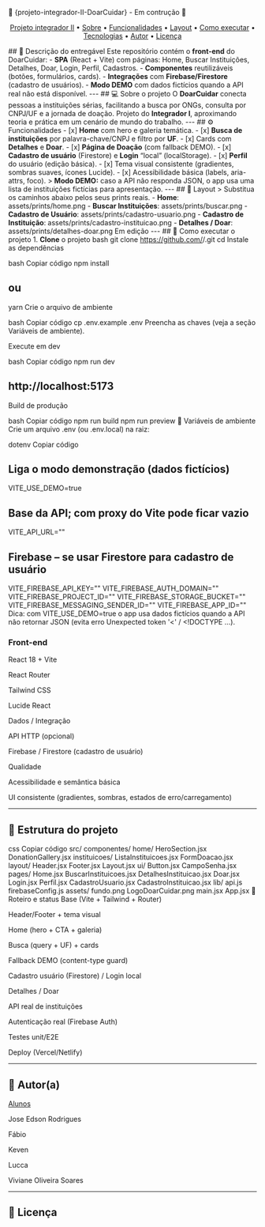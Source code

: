 🚧 {projeto-integrador-II-DoarCuidar} - Em contrução 🚧 </h1> <p align="center"> <a href="#-Descrição-do-entregável">Projeto integrador II</a> • <a href="#-sobre-o-projeto">Sobre</a> • <a href="#-funcionalidades">Funcionalidades</a> • <a href="#-layout">Layout</a> • <a href="#-como-executar-o-projeto">Como executar</a> • <a href="#-tecnologias">Tecnologias</a> • <a href="#-autor">Autor</a> • <a href="#user-content--licença">Licença</a> </p> <!-- ---------------------------------------------------------------------- --> ## 📄 Descrição do entregável Este repositório contém o **front-end** do DoarCuidar: - **SPA** (React + Vite) com páginas: Home, Buscar Instituições, Detalhes, Doar, Login, Perfil, Cadastros. - **Componentes** reutilizáveis (botões, formulários, cards). - **Integrações** com **Firebase/Firestore** (cadastro de usuários). - **Modo DEMO** com dados fictícios quando a API real não está disponível. --- <!-- ---------------------------------------------------------------------- --> ## 💻 Sobre o projeto O **DoarCuidar** conecta pessoas a instituições sérias, facilitando a busca por ONGs, consulta por CNPJ/UF e a jornada de doação. Projeto do **Integrador I**, aproximando teoria e prática em um cenário de mundo do trabalho. <!-- LINHA DE DIVISÃO: --> --- <!-- ---------------------------------------------------------------------- --> ## ⚙️ Funcionalidades - [x] **Home** com hero e galeria temática. - [x] **Busca de instituições** por palavra-chave/CNPJ e filtro por **UF**. - [x] Cards com **Detalhes** e **Doar**. - [x] **Página de Doação** (com fallback DEMO). - [x] **Cadastro de usuário** (Firestore) e **Login** “local” (localStorage). - [x] **Perfil** do usuário (edição básica). - [x] Tema visual consistente (gradientes, sombras suaves, ícones Lucide). - [x] Acessibilidade básica (labels, aria-attrs, foco). > **Modo DEMO:** caso a API não responda JSON, o app usa uma lista de instituições fictícias para apresentação. --- <!-- ---------------------------------------------------------------------- --> ## 🎨 Layout > Substitua os caminhos abaixo pelos seus prints reais. - **Home**: assets/prints/home.png - **Buscar Instituições**: assets/prints/buscar.png - **Cadastro de Usuário**: assets/prints/cadastro-usuario.png - **Cadastro de Instituição**: assets/prints/cadastro-instituicao.png - **Detalhes / Doar**: assets/prints/detalhes-doar.png Em edição --- <!-- ---------------------------------------------------------------------- --> <!-- MODELO DE COMO EXECUTAR O PROJETO --> ## 🚀 Como executar o projeto 1. **Clone** o projeto
bash
   git clone https://github.com/<seu-usuario>/<seu-repo>.git
   cd <seu-repo>
Instale as dependências

bash
Copiar código
npm install
## ou
yarn
Crie o arquivo de ambiente

bash
Copiar código
cp .env.example .env
Preencha as chaves (veja a seção Variáveis de ambiente).

Execute em dev

bash
Copiar código
npm run dev
## http://localhost:5173
Build de produção

bash
Copiar código
npm run build
npm run preview
🔧 Variáveis de ambiente
Crie um arquivo .env (ou .env.local) na raiz:

dotenv
Copiar código
## Liga o modo demonstração (dados fictícios)
VITE_USE_DEMO=true

## Base da API; com proxy do Vite pode ficar vazio
VITE_API_URL=""

## Firebase – se usar Firestore para cadastro de usuário
VITE_FIREBASE_API_KEY=""
VITE_FIREBASE_AUTH_DOMAIN=""
VITE_FIREBASE_PROJECT_ID=""
VITE_FIREBASE_STORAGE_BUCKET=""
VITE_FIREBASE_MESSAGING_SENDER_ID=""
VITE_FIREBASE_APP_ID=""
Dica: com VITE_USE_DEMO=true o app usa dados fictícios quando a API não retornar JSON (evita erro Unexpected token '<' / <!DOCTYPE ...).
<!-- ---------------------------------------------------------------------- -->

<!-- 🛠 Tecnologias -->
### Front-end

React 18 + Vite

React Router

Tailwind CSS

Lucide React

Dados / Integração

API HTTP (opcional)

Firebase / Firestore (cadastro de usuário)

Qualidade

Acessibilidade e semântica básica

UI consistente (gradientes, sombras, estados de erro/carregamento)

---

<!-- ---------------------------------------------------------------------- -->

## 📁 Estrutura do projeto
css
Copiar código
src/
  componentes/
    home/
      HeroSection.jsx
      DonationGallery.jsx
    instituicoes/
      ListaInstituicoes.jsx
      FormDoacao.jsx
    layout/
      Header.jsx
      Footer.jsx
      Layout.jsx
    ui/
      Button.jsx
      CampoSenha.jsx
  pages/
    Home.jsx
    BuscarInstituicoes.jsx
    DetalhesInstituicao.jsx
    Doar.jsx
    Login.jsx
    Perfil.jsx
    CadastroUsuario.jsx
    CadastroInstituicao.jsx
  lib/
    api.js
    firebaseConfig.js
  assets/
    fundo.png
    LogoDoarCuidar.png
main.jsx
App.jsx
🧭 Roteiro e status
 Base (Vite + Tailwind + Router)

 Header/Footer + tema visual

 Home (hero + CTA + galeria)

 Busca (query + UF) + cards

 Fallback DEMO (content-type guard)

 Cadastro usuário (Firestore) / Login local

 Detalhes / Doar

 API real de instituições

 Autenticação real (Firebase Auth)

 Testes unit/E2E

 Deploy (Vercel/Netlify)

---

<!-- ---------------------------------------------------------------------- -->

<!-- Observações

Se a API retornar HTML (ex.: erro de proxy), a aplicação alterna para DEMO.

Configure o proxy do Vite/servidor para retornar JSON nas rotas da API.
<!-- ---------------------------------------------------------------------- -->

<!-- MODELO DE AUTOR-->
## 🦸 Autor(a)

<a href="/">
Alunos</a>
 <br />
 
Jose Edson Rodrigues

Fábio

Keven

Lucca

Viviane Oliveira Soares

---

<!-- ---------------------------------------------------------------------- -->

<!-- MODELO DE LICENÇA -->
## 📝 Licença
